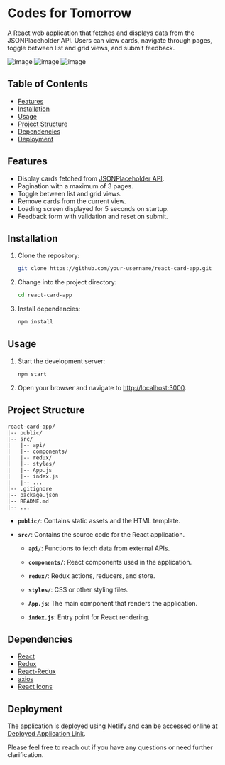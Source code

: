 # Codes for Tomorrow

A React web application that fetches and displays data from the JSONPlaceholder API. Users can view cards, navigate through pages, toggle between list and grid views, and submit feedback.

![image](https://github.com/Lokesh-Sachdev/Codes-for-Tomorrow-UI/assets/109384819/f0353481-c8b3-47b9-8b01-c8a0e297dc99)
![image](https://github.com/Lokesh-Sachdev/Codes-for-Tomorrow-UI/assets/109384819/4b8034cd-768f-4f10-a61a-95f9a068c9eb)
![image](https://github.com/Lokesh-Sachdev/Codes-for-Tomorrow-UI/assets/109384819/15fef7f2-59ed-493c-b311-a3cdb0dd71a6)

## Table of Contents

- [Features](#features)
- [Installation](#installation)
- [Usage](#usage)
- [Project Structure](#project-structure)
- [Dependencies](#dependencies)
- [Deployment](#deployment)

## Features

- Display cards fetched from [JSONPlaceholder API](https://jsonplaceholder.typicode.com/posts).
- Pagination with a maximum of 3 pages.
- Toggle between list and grid views.
- Remove cards from the current view.
- Loading screen displayed for 5 seconds on startup.
- Feedback form with validation and reset on submit.

## Installation

1. Clone the repository:

   ```bash
   git clone https://github.com/your-username/react-card-app.git
   ```

2. Change into the project directory:

   ```bash
   cd react-card-app
   ```

3. Install dependencies:

   ```bash
   npm install
   ```

## Usage

1. Start the development server:

   ```bash
   npm start
   ```

2. Open your browser and navigate to [http://localhost:3000](http://localhost:3000).

## Project Structure

```
react-card-app/
|-- public/
|-- src/
|   |-- api/
|   |-- components/
|   |-- redux/
|   |-- styles/
|   |-- App.js
|   |-- index.js
|   |-- ...
|-- .gitignore
|-- package.json
|-- README.md
|-- ...
```

- **`public/`**: Contains static assets and the HTML template.

- **`src/`**: Contains the source code for the React application.

  - **`api/`**: Functions to fetch data from external APIs.

  - **`components/`**: React components used in the application.

  - **`redux/`**: Redux actions, reducers, and store.

  - **`styles/`**: CSS or other styling files.

  - **`App.js`**: The main component that renders the application.

  - **`index.js`**: Entry point for React rendering.

## Dependencies

- [React](https://reactjs.org/)
- [Redux](https://redux.js.org/)
- [React-Redux](https://react-redux.js.org/)
- [axios](https://axios-http.com/)
- [React Icons](https://react-icons.github.io/react-icons)

## Deployment

The application is deployed using Netlify and can be accessed online at [Deployed Application Link](https://hilarious-flan-145318.netlify.app/).

Please feel free to reach out if you have any questions or need further clarification.


